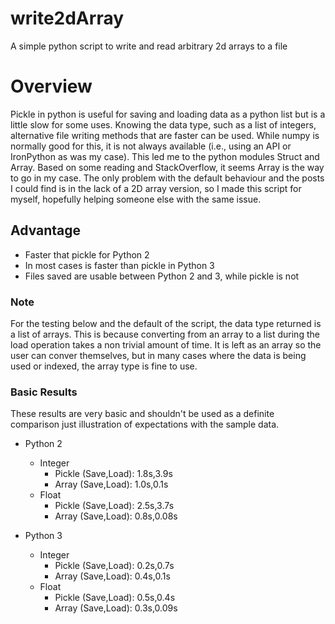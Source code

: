 # write2dArray
A simple python script to write and read arbitrary 2d arrays to a file 

# Overview
Pickle in python is useful for saving and loading data as a python list but is a little slow for some uses.  Knowing the data type, such as a list of integers, alternative file writing methods that are faster can be used.  While numpy is normally good for this, it is not always available (i.e., using an API or IronPython as was my case).  This led me to the python modules Struct and Array.  Based on some reading and StackOverflow, it seems Array is the way to go in my case.  The only problem with the default behaviour and the posts I could find is in the lack of a 2D array version, so I made this script for myself, hopefully helping someone else with the same issue. 

## Advantage
- Faster that pickle for Python 2
- In most cases is faster than pickle in Python 3
- Files saved are usable between Python 2 and 3, while pickle is not

### Note
For the testing below and the default of the script, the data type returned is a list of arrays.  This is because converting from an array to a list during the load operation takes a non trivial amount of time.  It is left as an array so the user can conver themselves, but in many cases where the data is being used or indexed, the array type is fine to use. 

### Basic Results
These results are very basic and shouldn't be used as a definite comparison just illustration of expectations with the sample data.

- Python 2
  - Integer
    - Pickle (Save,Load): 1.8s,3.9s 
    - Array (Save,Load): 1.0s,0.1s
  - Float
    - Pickle (Save,Load): 2.5s,3.7s 
    - Array (Save,Load): 0.8s,0.08s
    
- Python 3
  - Integer
    - Pickle (Save,Load): 0.2s,0.7s 
    - Array (Save,Load): 0.4s,0.1s
  - Float
    - Pickle (Save,Load): 0.5s,0.4s 
    - Array (Save,Load): 0.3s,0.09s
